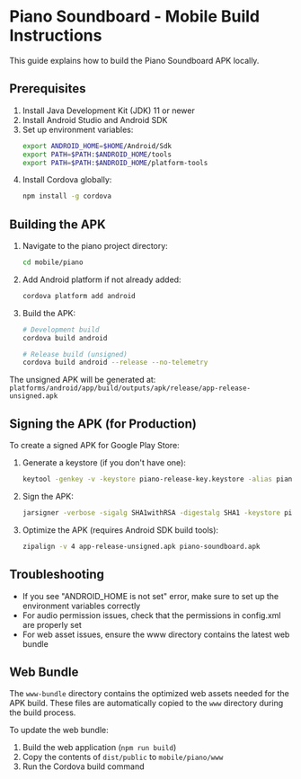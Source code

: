 # Piano Soundboard - Mobile Build Instructions

This guide explains how to build the Piano Soundboard APK locally.

## Prerequisites

1. Install Java Development Kit (JDK) 11 or newer
2. Install Android Studio and Android SDK
3. Set up environment variables:
   ```bash
   export ANDROID_HOME=$HOME/Android/Sdk
   export PATH=$PATH:$ANDROID_HOME/tools
   export PATH=$PATH:$ANDROID_HOME/platform-tools
   ```
4. Install Cordova globally:
   ```bash
   npm install -g cordova
   ```

## Building the APK

1. Navigate to the piano project directory:
   ```bash
   cd mobile/piano
   ```

2. Add Android platform if not already added:
   ```bash
   cordova platform add android
   ```

3. Build the APK:
   ```bash
   # Development build
   cordova build android

   # Release build (unsigned)
   cordova build android --release --no-telemetry
   ```

The unsigned APK will be generated at:
`platforms/android/app/build/outputs/apk/release/app-release-unsigned.apk`

## Signing the APK (for Production)

To create a signed APK for Google Play Store:

1. Generate a keystore (if you don't have one):
   ```bash
   keytool -genkey -v -keystore piano-release-key.keystore -alias piano -keyalg RSA -keysize 2048 -validity 10000
   ```

2. Sign the APK:
   ```bash
   jarsigner -verbose -sigalg SHA1withRSA -digestalg SHA1 -keystore piano-release-key.keystore app-release-unsigned.apk piano
   ```

3. Optimize the APK (requires Android SDK build tools):
   ```bash
   zipalign -v 4 app-release-unsigned.apk piano-soundboard.apk
   ```

## Troubleshooting

- If you see "ANDROID_HOME is not set" error, make sure to set up the environment variables correctly
- For audio permission issues, check that the permissions in config.xml are properly set
- For web asset issues, ensure the www directory contains the latest web bundle

## Web Bundle

The `www-bundle` directory contains the optimized web assets needed for the APK build. These files are automatically copied to the `www` directory during the build process.

To update the web bundle:
1. Build the web application (`npm run build`)
2. Copy the contents of `dist/public` to `mobile/piano/www`
3. Run the Cordova build command

